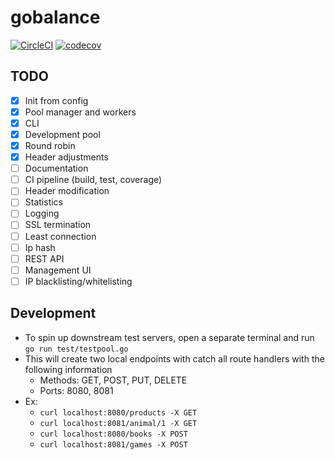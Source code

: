 # gobalance 
[![CircleCI](https://circleci.com/gh/lwalter/gobalance.svg?style=shield)](https://circleci.com/gh/lwalter/gobalance)
[![codecov](https://codecov.io/gh/lwalter/gobalance/branch/master/graph/badge.svg)](https://codecov.io/gh/lwalter/gobalance)

## TODO
- [x] Init from config
- [x] Pool manager and workers
- [x] CLI
- [x] Development pool
- [x] Round robin
- [x] Header adjustments
- [ ] Documentation
- [ ] CI pipeline (build, test, coverage)
- [ ] Header modification
- [ ] Statistics
- [ ] Logging
- [ ] SSL termination
- [ ] Least connection
- [ ] Ip hash
- [ ] REST API
- [ ] Management UI
- [ ] IP blacklisting/whitelisting

## Development
* To spin up downstream test servers, open a separate terminal and run ```go run test/testpool.go```
* This will create two local endpoints with catch all route handlers with the following information
    * Methods: GET, POST, PUT, DELETE
    * Ports: 8080, 8081
* Ex:
    * ```curl localhost:8080/products -X GET```
    * ```curl localhost:8081/animal/1 -X GET```
    * ```curl localhost:8080/books -X POST```
    * ```curl localhost:8081/games -X POST```